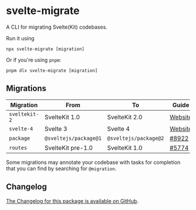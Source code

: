 # svelte-migrate

A CLI for migrating Svelte(Kit) codebases.

Run it using
```
npx svelte-migrate [migration]
```

Or if you're using `pnpm`:

```
pnpm dlx svelte-migrate [migration]
```

## Migrations

| Migration     | From                  | To                    | Guide                                                           |
| ------------- | --------------------- | --------------------- | --------------------------------------------------------------- |
| `sveltekit-2` | SvelteKit 1.0         | SvelteKit 2.0         | [Website](https://kit.svelte.dev/docs/migrating-to-sveltekit-2) |
| `svelte-4`    | Svelte 3              | Svelte 4              | [Website](https://svelte.dev/docs/v4-migration-guide)           |
| `package`     | `@sveltejs/package@1` | `@sveltejs/package@2` | [#8922](https://github.com/sveltejs/kit/pull/8922)              |
| `routes`      | SvelteKit pre-1.0     | SvelteKit 1.0         | [#5774](https://github.com/sveltejs/kit/discussions/5774)       |

Some migrations may annotate your codebase with tasks for completion that you can find by searching for `@migration`.

## Changelog

[The Changelog for this package is available on GitHub](https://github.com/sveltejs/kit/blob/main/packages/migrate/CHANGELOG.md).
